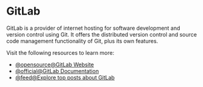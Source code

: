 # GitLab

GitLab is a provider of internet hosting for software development and version control using Git. It offers the distributed version control and source code management functionality of Git, plus its own features.

Visit the following resources to learn more:

- [@opensource@GitLab Website](https://gitlab.com/)
- [@official@GitLab Documentation](https://docs.gitlab.com/)
- [@feed@Explore top posts about GitLab](https://app.daily.dev/tags/gitlab?ref=roadmapsh)
